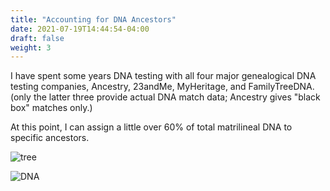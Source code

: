 ```yaml
---
title: "Accounting for DNA Ancestors"
date: 2021-07-19T14:44:54-04:00
draft: false
weight: 3
---
```

I have spent some years DNA testing with all four major genealogical DNA testing companies, Ancestry, 23andMe, MyHeritage, and FamilyTreeDNA.
(only the latter three provide actual DNA match data; Ancestry gives "black box" matches only.)

At this point, I can assign a little over 60% of total matrilineal DNA to specific ancestors.

![tree](/Tree.png)

![DNA](/DNA.png)
